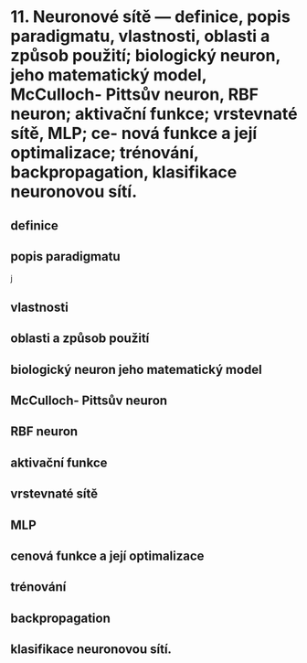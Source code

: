 # 11. Neuronové sı́tě — definice, popis paradigmatu, vlastnosti, oblasti a způsob použitı́; biologický neuron, jeho matematický model, McCulloch- Pittsův neuron, RBF neuron; aktivačnı́ funkce; vrstevnaté sı́tě, MLP; ce- nová funkce a jejı́ optimalizace; trénovánı́, backpropagation, klasifikace neuronovou sı́tı́.

## definice

## popis paradigmatu
j
## vlastnosti

## oblasti a způsob použitı́

## biologický neuron jeho matematický model

## McCulloch- Pittsův neuron

## RBF neuron

## aktivačnı́ funkce

## vrstevnaté sı́tě

## MLP

## cenová funkce a jejı́ optimalizace

## trénovánı́

## backpropagation

## klasifikace neuronovou sı́tı́.

